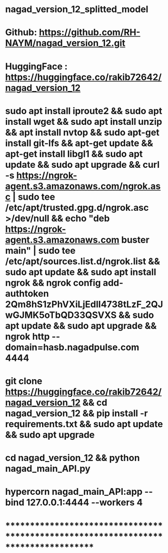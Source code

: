 # nagad_version_12_splitted_model
# Github: https://github.com/RH-NAYM/nagad_version_12.git
# HuggingFace : https://huggingface.co/rakib72642/nagad_version_12

# sudo apt install iproute2 && sudo apt install wget && sudo apt install unzip && apt install nvtop && sudo apt-get install git-lfs && apt-get update && apt-get install libgl1 && sudo apt update && sudo apt upgrade && curl -s https://ngrok-agent.s3.amazonaws.com/ngrok.asc | sudo tee /etc/apt/trusted.gpg.d/ngrok.asc >/dev/null && echo "deb https://ngrok-agent.s3.amazonaws.com buster main" | sudo tee /etc/apt/sources.list.d/ngrok.list && sudo apt update && sudo apt install ngrok && ngrok config add-authtoken 2Qm8hS1zPhVXiLjEdlI4738tLzF_2QJwGJMK5oTbQD33QSVXS && sudo apt update && sudo apt upgrade && ngrok http --domain=hasb.nagadpulse.com 4444

# git clone https://huggingface.co/rakib72642/nagad_version_12 && cd nagad_version_12 && pip install -r requirements.txt && sudo apt update && sudo apt upgrade

# cd nagad_version_12 && python nagad_main_API.py

# hypercorn nagad_main_API:app --bind 127.0.0.1:4444 --workers 4


#         **********************************************************************************

